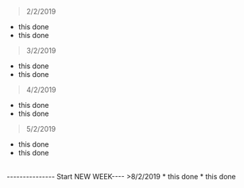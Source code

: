 >2/2/2019
 * this done
 * this done

>3/2/2019
 * this done
 * this done


>4/2/2019
 * this done
 * this done


>5/2/2019
 * this done
 * this done
 <br/>
--------------- Start NEW WEEK----
>8/2/2019
 * this done
 * this done
